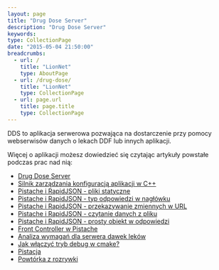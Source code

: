 ```yaml
---
layout: page
title: "Drug Dose Server"
description: "Drug Dose Server"
keywords: 
type: CollectionPage
date: "2015-05-04 21:50:00"
breadcrumbs:
  - url: /
    title: "LionNet"
    type: AboutPage
  - url: /drug-dose/
    title: "LionNet"
    type: CollectionPage
  - url: page.url
    title: page.title
    type: CollectionPage
---
```


DDS to aplikacja serwerowa pozwająca na dostarczenie przy pomocy webserwisów danych o lekach DDF lub innych
aplikacji.

Więcej o aplikacji możesz dowiedzieć się czytając artykuły powstałe podczas prac nad nią:

* [Drug Dose Server](/drug-dose/server/)
 * [Silnik zarządzania konfiguracją aplikacji w C++](../2017/04/15/silnik-zarzadzania-konfiguracja-aplikacji-w-c++.html)
 * [Pistache i RapidJSON - pliki statyczne](../2017/04/14/pistache-i-rapidjson-pliki-statyczne.html)
 * [Pistache i RapidJSON - typ odpowiedzi w nagłówku](../2017/04/09/pistache-i-rapidjson-typ-odpowiedzi-w-naglowku.html)
 * [Pistache i RapidJSON - przekazywanie zmiennych w URL](../2017/04/08/pistache-i-rapidjson-przekazywanie-zmiennych-w-url.html)
 * [Pistache i RapidJSON - czytanie danych z pliku](../2017/03/30/pistache-i-rapidjson-czytanie-danych-z-pliku.html)
 * [Pistache i RapidJSON - prosty obiekt w odpowiedzi](../2017/03/28/pistache-i-rapidjson-prosty-obiekt-json-w-odpowiedzi.html)
 * [Front Controller w Pistache](../2017/03/25/front-controller-w-pistache.html)
 * [Analiza wymagań dla serwera dawek leków](../2017/03/20/analiza-wymagan-dla-serwera-dawek-lekow.html)
 * [Jak włączyć tryb debug w cmake?](../2017/03/15/jak-wlaczyc-tryb-debug-w-cmake.html)
 * [Pistacja](../2017/03/14/pistacja.html)
 * [Powtórka z rozrywki](../2017/03/01/powtorka-z-rozrywki.html)